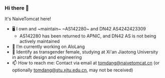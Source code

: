 ### Hi there 👋

It's NaiveTomcat here!

- 🖥 I own and ~maintain~ ~AS142280~ and DN42 AS4242423309
  - AS142280 has been returned to APNIC, and DN42 AS is not being actively maintained
- 🔭 I’m currently working on AloLang
- 👯 Identify as transgender female, studying at Xi'an Jiaotong University in aircraft design and engineering
- 📫 How to reach me: Contact via email at tomdang@naivetomcat.cn (or optionally tomdang@stu.xjtu.edu.cn, may not be received)

